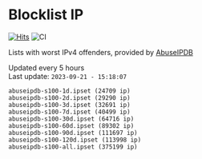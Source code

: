 # Blocklist IP

[![Hits](https://hits.seeyoufarm.com/api/count/incr/badge.svg?url=https%3A%2F%2Fgithub.com%2Fborestad%2Fblocklist-ip%2F&count_bg=%2379C83D&title_bg=%23555555&icon=&icon_color=%23E7E7E7&title=hits&edge_flat=false)](https://hits.seeyoufarm.com)  ![CI](https://img.shields.io/github/workflow/status/borestad/blocklist-ip/CI?style=flat-square)

Lists with worst IPv4 offenders, provided by [AbuseIPDB](https://www.abuseipdb.com/)

<!-- FOOTER-PLACEHOLDER -->
Updated every 5 hours<br>
Last update: `2023-09-21 - 15:18:07`
```
abuseipdb-s100-1d.ipset (24709 ip)
abuseipdb-s100-2d.ipset (29290 ip)
abuseipdb-s100-3d.ipset (32691 ip)
abuseipdb-s100-7d.ipset (40499 ip)
abuseipdb-s100-30d.ipset (64716 ip)
abuseipdb-s100-60d.ipset (89302 ip)
abuseipdb-s100-90d.ipset (111697 ip)
abuseipdb-s100-120d.ipset (113998 ip)
abuseipdb-s100-all.ipset (375199 ip)
```
